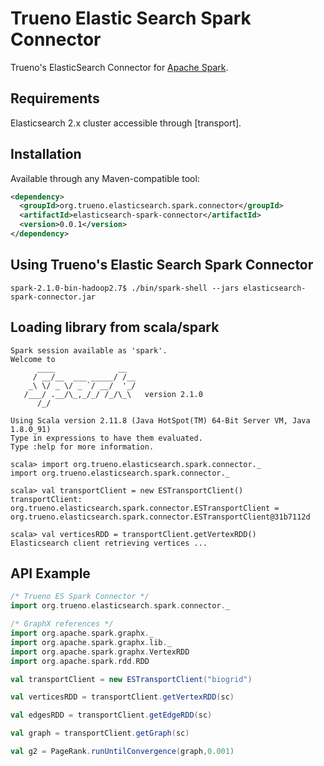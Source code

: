 # Trueno Elastic Search Spark Connector

Trueno's ElasticSearch Connector for [Apache Spark](#apache-spark).

## Requirements
Elasticsearch 2.x cluster accessible through [transport].

## Installation

Available through any Maven-compatible tool:

```xml
<dependency>
  <groupId>org.trueno.elasticsearch.spark.connector</groupId>
  <artifactId>elasticsearch-spark-connector</artifactId>
  <version>0.0.1</version>
</dependency>
```

## Using Trueno's Elastic Search Spark Connector

```
spark-2.1.0-bin-hadoop2.7$ ./bin/spark-shell --jars elasticsearch-spark-connector.jar 
```

## Loading library from scala/spark

```
Spark session available as 'spark'.
Welcome to
      ____              __
     / __/__  ___ _____/ /__
    _\ \/ _ \/ _ `/ __/  '_/
   /___/ .__/\_,_/_/ /_/\_\   version 2.1.0
      /_/
         
Using Scala version 2.11.8 (Java HotSpot(TM) 64-Bit Server VM, Java 1.8.0_91)
Type in expressions to have them evaluated.
Type :help for more information.

scala> import org.trueno.elasticsearch.spark.connector._
import org.trueno.elasticsearch.spark.connector._

scala> val transportClient = new ESTransportClient()
transportClient: org.trueno.elasticsearch.spark.connector.ESTransportClient = org.trueno.elasticsearch.spark.connector.ESTransportClient@31b7112d

scala> val verticesRDD = transportClient.getVertexRDD()
Elasticsearch client retrieving vertices ... 
```

## API Example

```scala
/* Trueno ES Spark Connector */
import org.trueno.elasticsearch.spark.connector._

/* GraphX references */
import org.apache.spark.graphx._
import org.apache.spark.graphx.lib._
import org.apache.spark.graphx.VertexRDD
import org.apache.spark.rdd.RDD

val transportClient = new ESTransportClient("biogrid")

val verticesRDD = transportClient.getVertexRDD(sc)

val edgesRDD = transportClient.getEdgeRDD(sc)

val graph = transportClient.getGraph(sc)

val g2 = PageRank.runUntilConvergence(graph,0.001)

```
